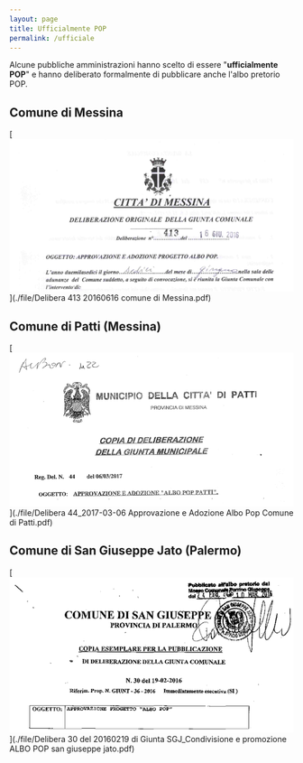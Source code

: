 ```yaml
---
layout: page
title: Ufficialmente POP
permalink: /ufficiale
---
```


Alcune pubbliche amministrazioni hanno scelto di essere "**ufficialmente POP**" e hanno deliberato formalmente di pubblicare anche l'albo pretorio POP.

## Comune di Messina

[![](./images/AlboPopMessina.png)](./file/Delibera 413 20160616 comune di Messina.pdf)

## Comune di Patti (Messina)

[![](./images/AlboPopPatti.png)](./file/Delibera 44_2017-03-06 Approvazione e Adozione Albo Pop Comune di Patti.pdf)

## Comune di San Giuseppe Jato (Palermo)

[![](./images/alboPopSanGiuseppeJato.png)](./file/Delibera 30 del 20160219 di Giunta SGJ_Condivisione e promozione ALBO POP san giuseppe jato.pdf)
